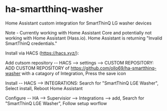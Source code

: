 # ha-smartthinq-washer
Home Assistant custom integration for SmartThinQ LG washer devices

Note - Currently working with Home Assistant Core and potentially not working with Home Assistant (Hass.io). Home Assistant is returning "Invalid SmartThinQ credentials."

Install via HACS (https://hacs.xyz/):

Add cutsom repository -- 
HACS --> settings --> CUSTOM REPOSITORY:
ADD CUSTOM REPOSITORY of https://github.com/ollo69/ha-smartthinq-washer with a catagory of Integration,
Press the save icon

Install --
HACS --> INTEGRATIONS:
Search for "SmartThinQ LGE Washer",
Select install,
Reboot Home Assistant

Configure -- 
HA --> Supervisior --> Integrations --> add,
Search for "SmartThinQ LGE Washer",
Follow setup worflow

